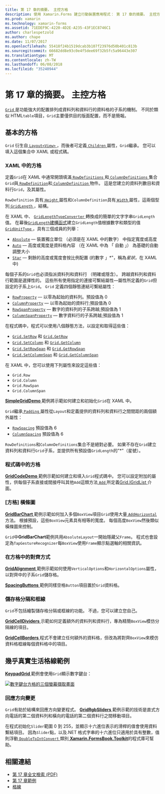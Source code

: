 ```yaml
---
title: 第 17 章的摘要。 主控方格
description: 使用 Xamarin.Forms 建立行動裝置應用程式： 第 17 章的摘要。 主控方格
ms.prod: xamarin
ms.technology: xamarin-forms
ms.assetid: 71EDEF9C-4220-4D2E-A235-43F1EC8746C1
author: charlespetzold
ms.author: chape
ms.date: 11/07/2017
ms.openlocfilehash: 55418f24b1519dcab3b107f23976d50b401c813b
ms.sourcegitcommit: 66682dd8e93c0e4f5dee69f32b5fc5a96443e307
ms.translationtype: MT
ms.contentlocale: zh-TW
ms.lasthandoff: 06/08/2018
ms.locfileid: "35240944"
---
```

# <a name="summary-of-chapter-17-mastering-the-grid"></a>第 17 章的摘要。 主控方格

[ `Grid` ](https://developer.xamarin.com/api/type/Xamarin.Forms.Grid/)是功能強大的配置排列成資料列和資料行的資料格的子系的機制。 不同於類似 HTML`table`項目，`Grid`主要僅供目的版面配置，而不是簡報。

## <a name="the-basic-grid"></a>基本的方格

`Grid` 衍生自[ `Layout<View>` ](https://developer.xamarin.com/api/type/Xamarin.Forms.Layout%3CT%3E/)，而後者可定義[ `Children` ](https://developer.xamarin.com/api/property/Xamarin.Forms.Layout%3CT%3E.Children/)屬性，`Grid`繼承。 您可以填入這個集合中 XAML 或程式碼。

### <a name="the-grid-in-xaml"></a>XAML 中的方格

定義`Grid`在 XAML 中通常開頭填滿[ `RowDefinitions` ](https://developer.xamarin.com/api/property/Xamarin.Forms.Grid.RowDefinitions/)和[ `ColumnDefinitions` ](https://developer.xamarin.com/api/property/Xamarin.Forms.Grid.ColumnDefinitions/)集合`Grid`與[ `RowDefinition`](https://developer.xamarin.com/api/type/Xamarin.Forms.RowDefinition/)和[ `ColumnDefinition` ](https://developer.xamarin.com/api/type/Xamarin.Forms.ColumnDefinition/)物件。 這是您建立的資料列數目和資料行`Grid`，及其屬性。

`RowDefinition` 具有[ `Height` ](https://developer.xamarin.com/api/property/Xamarin.Forms.RowDefinition.Height/)屬性和`ColumnDefinition`具有[ `Width` ](https://developer.xamarin.com/api/property/Xamarin.Forms.ColumnDefinition.Width/)屬性，這兩個型別[ `GridLength` ](https://developer.xamarin.com/api/type/Xamarin.Forms.GridLength/)，結構。

在 XAML 中、 [ `GridLengthTypeConverter` ](https://developer.xamarin.com/api/type/Xamarin.Forms.GridLengthTypeConverter/)轉換成的簡單的文字字串`GridLength`值。 在幕後[`GridLength`建構函式](https://developer.xamarin.com/api/constructor/Xamarin.Forms.GridLength.GridLength/p/System.Double/Xamarin.Forms.GridUnitType/)建立`GridLength`值根據數字和類型的值[ `GridUnitType` ](https://developer.xamarin.com/api/type/Xamarin.Forms.GridUnitType/)，具有三個成員的列舉：

- [`Absolute`](https://developer.xamarin.com/api/field/Xamarin.Forms.GridUnitType.Absolute/) &mdash; 裝置獨立單位 （必須是在 XAML 中的數字） 中指定寬度或高度
- [`Auto`](https://developer.xamarin.com/api/field/Xamarin.Forms.GridUnitType.Auto/) &mdash; 高度或寬度是資料格內容 （在 XAML 中為 「 自動 」） 為基礎的自動調整大小
- [`Star`](https://developer.xamarin.com/api/field/Xamarin.Forms.GridUnitType.Star/) &mdash; 剩餘的高度或寬度會按比例配置 (的數字 」\*"，稱為*星狀*，在 XAML 中)

每個子系的`Grid`也必須指派資料列和資料行 （明確或隱含）。 跨越資料列和資料行範圍是選擇性的。 這些所有使用指定的連接可繫結屬性&mdash;屬性所定義的`Grid`但設定的子系上`Grid`。 `Grid` 定義四個靜態連結可繫結屬性：

- [`RowProperty`](https://developer.xamarin.com/api/field/Xamarin.Forms.Grid.RowProperty/) &mdash; 以零為起始的資料列。預設值為 0
- [`ColumnProperty`](https://developer.xamarin.com/api/field/Xamarin.Forms.Grid.ColumnProperty/) &mdash; 以零為起始的資料行;預設值為 0
- [`RowSpanProperty`](https://developer.xamarin.com/api/field/Xamarin.Forms.Grid.RowSpanProperty/) &mdash; 數字的資料列的子系跨越;預設值為 1
- [`ColumnSpanProperty`](https://developer.xamarin.com/api/field/Xamarin.Forms.Grid.ColumnSpanProperty/) &mdash; 數字資料行的子系跨越;預設值為 1

在程式碼中，程式可以使用八個靜態方法，以設定和取得這些值：

- [`Grid.SetRow`](https://developer.xamarin.com/api/member/Xamarin.Forms.Grid.SetRow/p/Xamarin.Forms.BindableObject/System.Int32/) 和 [`Grid.GetRow`](https://developer.xamarin.com/api/member/Xamarin.Forms.Grid.GetRow/p/Xamarin.Forms.BindableObject/)
- [`Grid.SetColumn`](https://developer.xamarin.com/api/member/Xamarin.Forms.Grid.SetColumn/p/Xamarin.Forms.BindableObject/System.Int32/) 和 [`Grid.GetColumn`](https://developer.xamarin.com/api/member/Xamarin.Forms.Grid.GetColumn/p/Xamarin.Forms.BindableObject/)
- [`Grid.SetRowSpan`](https://developer.xamarin.com/api/member/Xamarin.Forms.Grid.SetRowSpan/p/Xamarin.Forms.BindableObject/System.Int32/) 和 [`Grid.GetRowSpan`](https://developer.xamarin.com/api/member/Xamarin.Forms.Grid.GetRowSpan/p/Xamarin.Forms.BindableObject/)
- [`Grid.SetColumnSpan`](https://developer.xamarin.com/api/member/Xamarin.Forms.Grid.SetColumnSpan/p/Xamarin.Forms.BindableObject/System.Int32/) 和 [`Grid.GetColumnSpan`](https://developer.xamarin.com/api/member/Xamarin.Forms.Grid.GetColumnSpan/p/Xamarin.Forms.BindableObject/)

在 XAML 中，您可以使用下列屬性來設定這些值：

- `Grid.Row`
- `Grid.Column`
- `Grid.RowSpan`
- `Grid.ColumnSpan`

[ **SimpleGridDemo** ](https://github.com/xamarin/xamarin-forms-book-samples/tree/master/Chapter17/SimpleGridDemo)範例將示範如何建立和初始化`Grid`在 XAML 中。

`Grid`繼承[ `Padding` ](https://developer.xamarin.com/api/property/Xamarin.Forms.Layout.Padding/)屬性從`Layout`和定義提供的資料列和資料行之間間距的兩個額外屬性：

- [`RowSpacing`](https://developer.xamarin.com/api/property/Xamarin.Forms.Grid.RowSpacing/) 預設值為 6
- [`ColumnSpacing`](https://developer.xamarin.com/api/property/Xamarin.Forms.Grid.ColumnSpacing/) 預設值為 6

`RowDefinitions`和`ColumnDefinitions`集合不是絕對必要。 如果不存在`Grid`建立資料列和資料行`Grid`子系，並提供所有預設值`GridLength`的"\*"（星號）。

### <a name="the-grid-in-code"></a>程式碼中的方格

[ **GridCodeDemo** ](https://github.com/xamarin/xamarin-forms-book-samples/tree/master/Chapter17/GridCodeDemo)範例示範如何建立和填入`Grid`程式碼中。 您可以設定附加的屬性，供每個子系直接或間接呼叫其他`Add`這類方法[ `Add` ](https://developer.xamarin.com/api/member/Xamarin.Forms.Grid+IGridList%3CT%3E.Add/p/Xamarin.Forms.View/System.Int32/System.Int32/System.Int32/System.Int32/)所定義[Grid.IGridList<T> ](https://developer.xamarin.com/api/type/Xamarin.Forms.Grid+IGridList%3CT%3E/)介面。

### <a name="the-grid-bar-chart"></a>[方格] 橫條圖

[ **GridBarChart** ](https://github.com/xamarin/xamarin-forms-book-samples/tree/master/Chapter17/GridBarChart)範例示範如何加入多個`BoxView`項目`Grid`使用大量[ `AddHorizontal` ](https://developer.xamarin.com/api/member/Xamarin.Forms.Grid+IGridList%3CT%3E.AddHorizontal/p/System.Collections.Generic.IEnumerable%7BXamarin.Forms.View%7D/)方法。 根據預設，這些`BoxView`元素具有相等的寬度。 每個高度`BoxView`然後類似橫條圖來控制。

`Grid`中**GridBarChart**範例共用`AbsoluteLayout`一開始隱藏父`Frame`。 程式也會設定為`TapGestureRecognizer`每`BoxView`使用`Frame`顯示點選軸的相關資訊。

### <a name="alignment-in-the-grid"></a>在方格中的對齊方式

[ **GridAlignment** ](https://github.com/xamarin/xamarin-forms-book-samples/tree/master/Chapter17/GridAlignment)範例示範如何使用`VerticalOptions`和`HorizontalOptions`屬性，以對齊中的子系`Grid`儲存格。

[ **SpacingButtons** ](https://github.com/xamarin/xamarin-forms-book-samples/tree/master/Chapter17/SpacingButtons)範例同樣空格`Button`項目置於`Grid`資料格。

### <a name="cell-dividers-and-borders"></a>儲存格分隔和框線

`Grid`不包括繪製儲存格分隔或框線的功能。 不過，您可以建立您自己。

[ **GridCellDividers** ](https://github.com/xamarin/xamarin-forms-book-samples/tree/master/Chapter17/GridCellDividers)示範如何定義額外的資料列和資料行，專為精簡`BoxView`模仿分隔線的項目。

[ **GridCellBorders** ](https://github.com/xamarin/xamarin-forms-book-samples/tree/master/Chapter17/GridCellBorders)程式不會建立任何額外的資料格，但改為將對齊`BoxView`來模仿資料格框線每個資料格中的項目。

## <a name="almost-real-life-grid-examples"></a>幾乎真實生活格線範例

[ **KeypadGrid** ](https://github.com/xamarin/xamarin-forms-book-samples/tree/master/Chapter17/KeypadGrid)範例會使用`Grid`顯示數字鍵台：

[![數字鍵台方格的三個螢幕擷取畫面](images/ch17fg12-small.png "字鍵台方格")](images/ch17fg12-large.png#lightbox "字鍵台方格")

### <a name="responding-to-orientation-changes"></a>回應方向變更

`Grid`有助於結構來回應方向變更程式。 [ **GridRgbSliders** ](https://github.com/xamarin/xamarin-forms-book-samples/tree/master/Chapter17/GridRgbSliders)範例示範的技術是直式方向電話的第二個資料列和橫向的電話的第二個資料行之間移動項目。

在程式初始化`Slider`範圍 0 到 255，並顯示十六進位表示的滑桿的值會使用資料繫結項目。 因為`Slider`點，以及.NET 格式字串的十六進位只適用於具有整數，值則浮動[ `DoubleToIntConvert` ](https://github.com/xamarin/xamarin-forms-book-samples/blob/master/Libraries/Xamarin.FormsBook.Toolkit/Xamarin.FormsBook.Toolkit/DoubleToIntConverter.cs)類別[ **Xamarin.FormsBook.Toolkit**](https://github.com/xamarin/xamarin-forms-book-samples/tree/master/Libraries/Xamarin.FormsBook.Toolkit)的程式庫可幫助。



## <a name="related-links"></a>相關連結

- [第 17 章全文檢索 (PDF)](https://download.xamarin.com/developer/xamarin-forms-book/XamarinFormsBook-Ch17-Apr2016.pdf)
- [第 17 章範例](https://github.com/xamarin/xamarin-forms-book-samples/tree/master/Chapter17)
- [格線](~/xamarin-forms/user-interface/layouts/grid.md)
